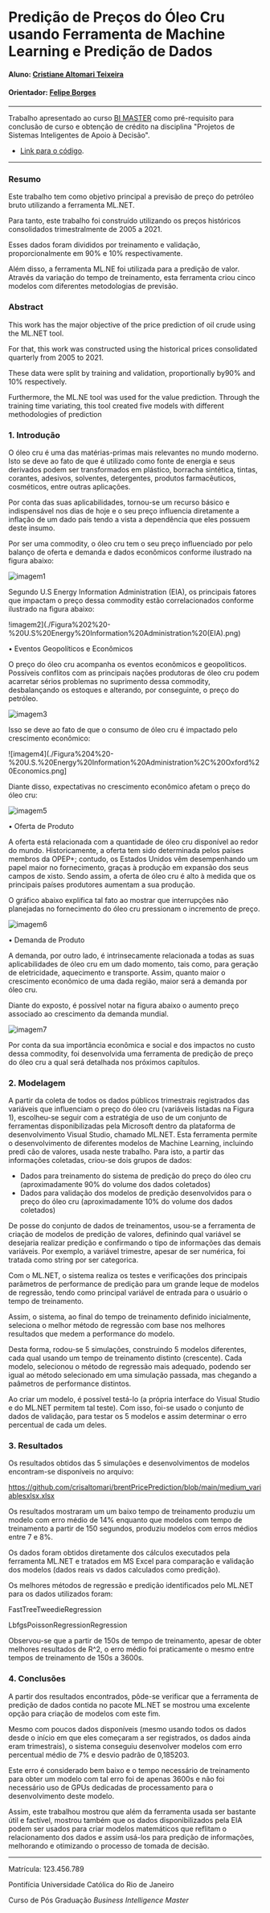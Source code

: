 # Predição de Preços do Óleo Cru usando Ferramenta de Machine Learning e Predição de Dados

#### Aluno: [Cristiane Altomari Teixeira](https://github.com/crisaltomari)
#### Orientador: [Felipe Borges](https://github.com/FelipeBorgesC)

---

Trabalho apresentado ao curso [BI MASTER](https://ica.puc-rio.ai/bi-master) como pré-requisito para conclusão de curso e obtenção de crédito na disciplina "Projetos de Sistemas Inteligentes de Apoio à Decisão".

<!-- para os links a seguir, caso os arquivos estejam no mesmo repositório que este README, não há necessidade de incluir o link completo: basta incluir o nome do arquivo, com extensão, que o GitHub completa o link corretamente -->
- [Link para o código](https://github.com/crisaltomari/brentPricePrediction/blob/main/OilPricePredictionML.zip). <!-- caso não aplicável, remover esta linha -->


---

### Resumo

<!-- trocar o texto abaixo pelo resumo do trabalho, em português -->

Este trabalho tem como objetivo principal a previsão de preço do petróleo bruto utilizando a ferramenta ML.NET.

Para tanto, este trabalho foi construído utilizando os preços históricos consolidados trimestralmente de 2005 a 2021.

Esses dados foram divididos por treinamento e validação, proporcionalmente em 90% e 10% respectivamente.

Além disso, a ferramenta ML.NE foi utilizada para a predição de valor. Através da variação do tempo de treinamento, esta ferramenta criou cinco modelos com diferentes metodologias de previsão.


### Abstract <!-- Opcional! Caso não aplicável, remover esta seção -->

<!-- trocar o texto abaixo pelo resumo do trabalho, em inglês -->

This work has the major objective of the price prediction of oil crude using the ML.NET tool.

For that,  this work was constructed using the historical prices consolidated quarterly from 2005 to 2021. 

These data were split by training and validation,  proportionally by90% and 10% respectively. 

Furthermore,  the ML.NE tool was used for the value prediction. Through the training time variating,  this tool created five models  with different methodologies of prediction 

### 1. Introdução

O óleo cru é uma das matérias-primas mais relevantes no mundo moderno. Isto se deve ao fato de que é utilizado como fonte de energia e seus derivados podem ser transformados em plástico, borracha sintética, tintas, corantes, adesivos, solventes, detergentes, produtos farmacêuticos, cosméticos, entre outras aplicações.

Por conta das suas aplicabilidades, tornou-se um recurso básico e indispensável nos dias de hoje e o seu preço influencia diretamente a inflação de um dado país tendo a vista a dependência que eles possuem deste insumo.

Por ser uma commodity, o óleo cru tem o seu preço influenciado por pelo balanço de oferta e demanda e dados econômicos conforme ilustrado na figura abaixo:

![imagem1](./Figura%201-%20Fatores%20que%20influenciam%20o%20pre%C3%A7o%20do%20%C3%B3leo%20cru.png)

Segundo U.S Energy Information Administration (EIA), os principais fatores que impactam o preço dessa commodity estão correlacionados conforme ilustrado na figura abaixo:  

!imagem2](./Figura%202%20-%20U.S%20Energy%20Information%20Administration%20(EIA).png)

• Eventos Geopolíticos e Econômicos

O preço do óleo cru acompanha os eventos econômicos e geopolíticos. Possíveis conflitos com as principais nações produtoras de óleo cru podem acarretar sérios problemas no suprimento dessa commodity, desbalançando os estoques e alterando, por conseguinte, o preço do petróleo.

![imagem3](./Figura%203%20-%20U.S.%20Energy%20Information%20Administration%2C%20Refinitiv%20An%20LSEG%20Business.png)

Isso se deve ao fato de que o consumo de óleo cru é impactado pelo crescimento econômico:

![imagem4](./Figura%204%20-%20U.S.%20Energy%20Information%20Administration%2C%20Oxford%20Economics.png]

Diante disso, expectativas no crescimento econômico afetam o preço do óleo cru:

![imagem5](./Figura%205%20-%20%20Oxford%20Economics.png)

• Oferta de Produto

A oferta está relacionada com a quantidade de óleo cru disponível ao redor do mundo. Historicamente, a oferta tem sido determinada pelos países membros da OPEP+; contudo, os Estados Unidos vêm desempenhando um papel maior no fornecimento, graças à produção em expansão dos seus campos de xisto. Sendo assim, a oferta de óleo cru é alto à medida que os principais países produtores aumentam a sua produção.

O gráfico abaixo explifica tal fato ao mostrar que interrupções não planejadas no fornecimento do óleo cru pressionam o incremento de preço.

![imagem6](./Figura%206%20-%20U.S.%20Energy%20Information%20Administration.png)

• Demanda de Produto

A demanda, por outro lado, é intrinsecamente relacionada a todas as suas aplicabilidades de óleo cru em um dado momento, tais como, para geração de eletricidade, aquecimento e transporte. Assim, quanto maior o crescimento econômico de uma dada região, maior será a demanda por óleo cru.

Diante do exposto, é possível notar na figura abaixo o aumento preço associado ao crescimento da demanda mundial.



![imagem7](./Figura%207-%20Short-Term%20Energy%20Outlook.png)

Por conta da sua importância econômica e social e dos impactos no custo dessa commodity, foi desenvolvida uma ferramenta de predição de preço do óleo cru a qual será detalhada nos próximos capítulos.



### 2. Modelagem

A partir da coleta de todos os dados públicos trimestrais registrados das variáveis que influenciam o preço do óleo cru (variáveis listadas na Figura 1), escolheu-se seguir com a estratégia de uso de um conjunto de ferramentas disponibilizadas pela Microsoft dentro da plataforma de desenvolvimento Visual Studio, chamado ML.NET. Esta ferramenta permite o desenvolvimento de diferentes modelos de Machine Learning, incluindo predi
cão de valores, usada neste trabalho. Para isto, a partir das informações coletadas, criou-se dois grupos de dados:

- Dados para treinamento do sistema de predição do preço do óleo cru (aproximadamente 90% do volume dos dados coletados)
- Dados para validação dos modelos de predição desenvolvidos para o preço do óleo cru (aproximadamente 10% do volume dos dados coletados)

De posse do conjunto de dados de treinamentos, usou-se a ferramenta de criação de modelos de predição de valores, definindo qual variável se desejaria realizar predição e confirmando o tipo de informações das demais variáveis. Por exemplo, a variável trimestre, apesar de ser numérica, foi tratada como string por ser categorica.

Com o ML.NET, o sistema realiza os testes e verificações dos principais parâmetros de performance de predição para um grande leque de modelos de regressão, tendo como principal variável de entrada para o usuário o tempo de treinamento.

Assim, o sistema, ao final do tempo de treinamento definido inicialmente, seleciona o melhor método de regressão com base nos melhores resultados que medem a performance do modelo.

Desta forma, rodou-se 5 simulações, construindo 5 modelos diferentes, cada qual usando um tempo de treinamento distinto (crescente). Cada modelo, selecionou o método de regressão mais adequado, podendo ser igual ao método selecionado em uma simulação passada, mas chegando a paâmetros de performance distintos.

Ao criar um modelo, é possível testá-lo (a própria interface do Visual Studio e do ML.NET permitem tal teste). Com isso, foi-se usado o conjunto de dados de validação, para testar os 5 modelos e assim determinar o erro percentual de cada um deles.

### 3. Resultados

Os resultados obtidos das 5 simulações e desenvolvimentos de modelos encontram-se disponíveis no arquivo:

https://github.com/crisaltomari/brentPricePrediction/blob/main/medium_variablesxlsx.xlsx

Os resultados mostraram um um baixo tempo de treinamento produziu um modelo com erro médio de 14% enquanto que modelos com tempo de treinamento a partir de 150 segundos, produziu modelos com erros médios entre 7 e 8%.

Os dados foram obtidos diretamente dos cálculos executados pela ferramenta ML.NET e tratados em MS Excel para comparação e validação dos modelos (dados reais vs dados calculados como predição).

Os melhores métodos de regressão e predição identificados pelo ML.NET para os dados utilizados foram:

FastTreeTweedieRegression

LbfgsPoissonRegressionRegression

Observou-se que a partir de 150s de tempo de treinamento, apesar de obter melhores resultados de R^2, o erro médio foi praticamente o mesmo entre tempos de treinamento de 150s a 3600s.



### 4. Conclusões

A partir dos resultados encontrados, pôde-se verificar que a ferramenta de predição de dados contida no pacote ML.NET se mostrou uma excelente opção para criação de modelos com este fim.

Mesmo com poucos dados disponíveis (mesmo usando todos os dados desde o início em que eles começaram a ser registrados, os dados ainda eram trimestrais), o sistema conseguiu desenvolver modelos com erro percentual médio de 7% e desvio padrão de 0,185203.

Este erro é considerado bem baixo e o tempo necessário de treinamento para obter um modelo com tal erro foi de apenas 3600s e não foi necessário uso de GPUs dedicadas de processamento para o desenvolvimento deste modelo.

Assim, este trabalhou mostrou que além da ferramenta usada ser bastante útil e factível, mostrou também que os dados disponibilizados pela EIA podem ser usados para criar modelos matemáticos que reflitam o relacionamento dos dados e assim usá-los para predição de informações, melhorando e otimizando o processo de tomada de decisão.

---

Matrícula: 123.456.789

Pontifícia Universidade Católica do Rio de Janeiro

Curso de Pós Graduação *Business Intelligence Master*
